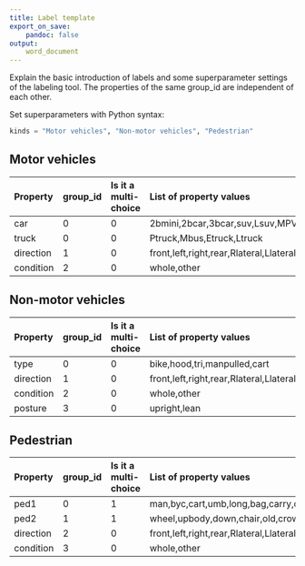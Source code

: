 ```yaml
---
title: Label template
export_on_save:
    pandoc: false
output:
    word_document
---
```


Explain the basic introduction of labels and some superparameter settings of the labeling tool. The properties of the same group_id are independent of each other.

Set superparameters with Python syntax:

```python
kinds = "Motor vehicles", "Non-motor vehicles", "Pedestrian"
```

## Motor vehicles

Property|group_id|Is it a multi-choice|List of property values
:-|:-|:-|:-
car|0|0|2bmini,2bcar,3bcar,suv,Lsuv,MPV,Scar
truck|0|0|Ptruck,Mbus,Etruck,Ltruck
direction|1|0|front,left,right,rear,Rlateral,Llateral,Clateral
condition|2|0|whole,other

## Non-motor vehicles

Property|group_id|Is it a multi-choice|List of property values
:-|:-|:-|:-
type|0|0|bike,hood,tri,manpulled,cart
direction|1|0|front,left,right,rear,Rlateral,Llateral,Clateral
condition|2|0|whole,other
posture|3|0|upright,lean

## Pedestrian

Property|group_id|Is it a multi-choice|List of property values
:-|:-|:-|:-
ped1|0|1|man,byc,cart,umb,long,bag,carry,child
ped2|1|1|wheel,upbody,down,chair,old,crowd
direction|2|0|front,left,right,rear,Rlateral,Llateral,Clateral
condition|3|0|whole,other

